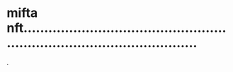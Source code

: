 # mifta nft...............................................................................................
.
